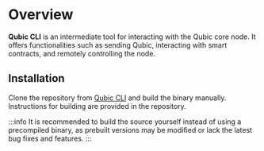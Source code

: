 # Overview

**Qubic CLI** is an intermediate tool for interacting with the Qubic core node. It offers functionalities such as sending Qubic, interacting with smart contracts, and remotely controlling the node.

## Installation

Clone the repository from [Qubic CLI](https://github.com/qubic/qubic-cli) and build the binary manually. Instructions for building are provided in the repository.

:::info
It is recommended to build the source yourself instead of using a precompiled binary, as prebuilt versions may be modified or lack the latest bug fixes and features.
:::

